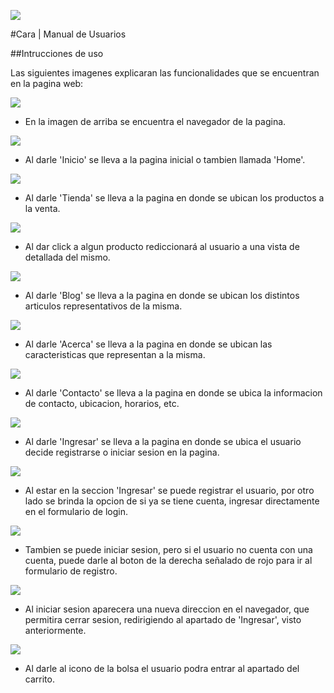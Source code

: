 ![](https://scontent.fccs3-2.fna.fbcdn.net/v/t39.30808-6/292388776_199391935878952_1121836150522591187_n.jpg?_nc_cat=108&ccb=1-7&_nc_sid=730e14&_nc_ohc=B9mBWB_gKkUAX9eKcav&_nc_ht=scontent.fccs3-2.fna&oh=00_AT80y_j9XQ7LRow7xcRCoMXzWGsaNhqSVR9KG6LSAcTsyw&oe=62D43F84)

#Cara | Manual de Usuarios

##Intrucciones de uso

Las siguientes imagenes explicaran las funcionalidades que se encuentran en la pagina web:

![](https://scontent.fccs3-2.fna.fbcdn.net/v/t39.30808-6/293289098_199399969211482_3806218430790378101_n.jpg?_nc_cat=101&ccb=1-7&_nc_sid=730e14&_nc_ohc=tn5lCSjbmC0AX8G31SP&_nc_ht=scontent.fccs3-2.fna&oh=00_AT8iJacPRTrYrirS0Knbfgtvixr6YRJea3zqhejVjqiSwA&oe=62D49B8F)
- En la imagen de arriba se encuentra el navegador de la pagina.

![](https://scontent.fccs3-2.fna.fbcdn.net/v/t39.30808-6/293287084_199399999211479_6663683997354791588_n.jpg?_nc_cat=100&ccb=1-7&_nc_sid=730e14&_nc_ohc=tgJRMydnrewAX80MlnQ&tn=janayIjl43JUBsE_&_nc_ht=scontent.fccs3-2.fna&oh=00_AT-L3pUOMpe79fHg3tFlI4JbunNgEV_WbAxP4dJoElbPhg&oe=62D4B32F)
- Al darle 'Inicio' se lleva a la pagina inicial o tambien llamada 'Home'.

![](https://scontent.fccs3-1.fna.fbcdn.net/v/t39.30808-6/293440263_199400052544807_7230820396989865362_n.jpg?_nc_cat=111&ccb=1-7&_nc_sid=730e14&_nc_ohc=7egArDSEL5wAX9N4_Yg&_nc_ht=scontent.fccs3-1.fna&oh=00_AT81ZyXOZKQxvgbW3bLMMbEwXrnZkuXBOQQDpNpaL6G6HQ&oe=62D42CFA)
- Al darle 'Tienda' se lleva a la pagina en donde se ubican los productos a la venta.

![](https://scontent.fccs3-1.fna.fbcdn.net/v/t39.30808-6/293576579_199400225878123_4859760877708476187_n.jpg?_nc_cat=111&ccb=1-7&_nc_sid=730e14&_nc_ohc=m-9-lngQb6EAX_3XZNS&_nc_ht=scontent.fccs3-1.fna&oh=00_AT9Cyo5Lj8CsvkPt2dnd_2TnTWVevF-Mb_1_F3CXd43SKA&oe=62D4146D)
- Al dar click a algun producto rediccionará al usuario a una vista de detallada del mismo.

![](https://scontent.fccs3-1.fna.fbcdn.net/v/t39.30808-6/292683721_199400082544804_8574091213851178004_n.jpg?_nc_cat=104&ccb=1-7&_nc_sid=730e14&_nc_ohc=E-JUS1gCJDsAX9gCLGs&tn=janayIjl43JUBsE_&_nc_ht=scontent.fccs3-1.fna&oh=00_AT_MwdcbRKhXWoBCzqyB267Nhu84dVdaRJAQl5y8g-VegQ&oe=62D3FD07)
- Al darle 'Blog' se lleva a la pagina en donde se ubican los distintos articulos representativos de la misma.

![](https://scontent.fccs3-1.fna.fbcdn.net/v/t39.30808-6/293055505_199400112544801_8250694728567703507_n.jpg?_nc_cat=111&ccb=1-7&_nc_sid=730e14&_nc_ohc=FGuy7ZfrdAIAX-irWSZ&_nc_ht=scontent.fccs3-1.fna&oh=00_AT9Md5-G_T0T0T_uzh6RyaAkODli5sxgHkYRxzMXT4sI6A&oe=62D3C928)
- Al darle 'Acerca' se lleva a la pagina en donde se ubican las caracteristicas que representan a la misma.

![](https://scontent.fccs3-1.fna.fbcdn.net/v/t39.30808-6/292860098_199400139211465_7030557212038275322_n.jpg?_nc_cat=104&ccb=1-7&_nc_sid=730e14&_nc_ohc=4kvs1qMqKyQAX98WVjr&_nc_ht=scontent.fccs3-1.fna&oh=00_AT_b0DC0gvNsflJwdHV4wmjUjLy_KRYOH1mK1Z5gqFzgSw&oe=62D47447)
- Al darle 'Contacto' se lleva a la pagina en donde se ubica la informacion de contacto, ubicacion, horarios, etc.

![](https://scontent.fccs3-1.fna.fbcdn.net/v/t39.30808-6/293300792_199400159211463_8838002927562746085_n.jpg?_nc_cat=111&ccb=1-7&_nc_sid=730e14&_nc_ohc=37l0R2ZSxmoAX_qtT5T&tn=janayIjl43JUBsE_&_nc_ht=scontent.fccs3-1.fna&oh=00_AT_fGm7bSw10HanQKqM2DqksPY7-Ms0y6VyjHrJxm5yIgw&oe=62D5897C)
- Al darle 'Ingresar' se lleva a la pagina en donde se ubica el usuario decide registrarse o iniciar sesion en la pagina.

![](https://scontent.fccs3-2.fna.fbcdn.net/v/t39.30808-6/292967337_199400459211433_3855171535187983420_n.jpg?_nc_cat=100&ccb=1-7&_nc_sid=730e14&_nc_ohc=5I8VXj3N6gEAX89uNLK&tn=janayIjl43JUBsE_&_nc_ht=scontent.fccs3-2.fna&oh=00_AT8ry_1GS1l_y74zOa84NoJKdrsPglhVW0il42DjkXxW2Q&oe=62D41FBC)
- Al estar en la seccion 'Ingresar' se puede registrar el usuario, por otro lado se brinda la opcion de si ya se tiene cuenta, ingresar directamente en el formulario de login.

![](https://scontent.fccs3-2.fna.fbcdn.net/v/t39.30808-6/293100170_199400425878103_1648254167334861882_n.jpg?_nc_cat=100&ccb=1-7&_nc_sid=730e14&_nc_ohc=-d-2uJb0o2UAX9W1czx&_nc_ht=scontent.fccs3-2.fna&oh=00_AT_tttIYeteUaaTegZu-lrMF0-u9G8Xm5d9HQhZta-1GFA&oe=62D3B17D)
- Tambien se puede iniciar sesion, pero si el usuario no cuenta con una cuenta, puede darle al boton de la derecha señalado de rojo para ir al formulario de registro.

![](https://scontent.fccs3-2.fna.fbcdn.net/v/t39.30808-6/293000002_199400279211451_5798173094813173150_n.jpg?_nc_cat=102&ccb=1-7&_nc_sid=730e14&_nc_ohc=PmmeiCOulYMAX_s0bd8&_nc_ht=scontent.fccs3-2.fna&oh=00_AT9aePxVS8UtcA5aW7zIitEidBLwn5evtf0NI0nZq__vuA&oe=62D3BBD8)
- Al iniciar sesion aparecera una nueva direccion en el navegador, que permitira cerrar sesion, redirigiendo al apartado de 'Ingresar', visto anteriormente.

![](https://scontent.fccs3-2.fna.fbcdn.net/v/t39.30808-6/293216881_199400182544794_5142657447303400906_n.jpg?_nc_cat=107&ccb=1-7&_nc_sid=730e14&_nc_ohc=DtuTFM928IkAX9hXgxS&_nc_ht=scontent.fccs3-2.fna&oh=00_AT9wcSZWNUuQ44EWkF-MxsGXIesDACQSlfui_BRq8E8CpA&oe=62D4A320)
- Al darle al icono de la bolsa el usuario podra entrar al apartado del carrito.
